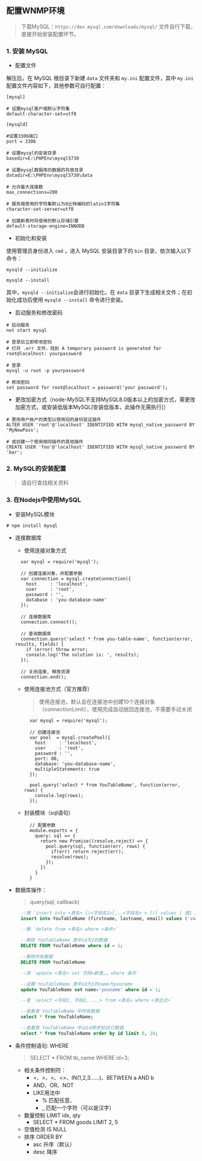 ## 配置WNMP环境

> 下载MySQL：`https://dev.mysql.com/downloads/mysql/`
> 文件自行下载，直接开始安装配置环节。

### 1. 安装 MySQL

+ 配置文件

解压后，在 MySQL 根目录下新建 `data` 文件夹和 `my.ini` 配置文件，其中 `my.ini`
配置文件内容如下，其他参数可自行配置：

```mysql
[mysql]

# 设置mysql客户端默认字符集
default-character-set=utf8 

[mysqld]

#设置3306端口
port = 3306 

# 设置mysql的安装目录
basedir=E:\PHPEnv\mysql5730

# 设置mysql数据库的数据的存放目录
datadir=E:\PHPEnv\mysql5730\data

# 允许最大连接数
max_connections=200

# 服务端使用的字符集默认为8比特编码的latin1字符集
character-set-server=utf8

# 创建新表时将使用的默认存储引擎
default-storage-engine=INNODB
```
+ 初始化和安装

使用管理员身份进入 `cmd` ，进入 MySQL 安装目录下的 `bin` 目录，依次输入以下命令：

```
mysqld --initialize

mysqld --install
```
其中，`mysqld --initialize`会进行初始化，在 `data` 目录下生成相关文件；在初始化成功后使用 `mysqld --install` 命令进行安装。

+ 启动服务和修改密码

```mysql
# 启动服务
net start mysql

# 登录后立即修改密码
# 打开 .err 文件，找到 A temporary password is generated for root@localhost: yourpassword

# 登录
mysql -u root -p yourpassword

# 修改密码
set password for root@localhost = password('your password');
```

+ 更改加密方式（node-MySQL不支持MySQL8.0版本以上的加密方式，需更改加密方式，或安装低版本MySQL[安装低版本，此操作无需执行]）

```mysql
# 更改​​用户帐户的类型以使用旧的身份验证插件
ALTER USER 'root'@'localhost' IDENTIFIED WITH mysql_native_password BY 'MyNewPass';

# 或创建一个使用相同插件的其他插件
CREATE USER 'foo'@'localhost' IDENTIFIED WITH mysql_native_password BY 'bar';
```

### 2. MySQL的安装配置
>请自行查找相关资料

### 3. 在Nodejs中使用MySQL

+ 安装MySQL模块
  
```install
# npm install mysql
```

+ 连接数据库
  + 使用连接对象方式
  ```database
    var mysql = require('mysql');

    // 创建连接对象，并配置参数
    var connection = mysql.createConnection({
      host     : 'localhost',
      user     : 'root',
      password : '',
      database : 'you-database-name'
    });

    // 连接数据库
    connection.connect();

    // 查询数据库
    connection.query('select * from you-table-name', function(error, results, fields) {
      if (error) throw error;
      console.log('The solution is: ', results);
    });

    // 关闭连接, 释放资源
    connection.end();
  ```

  + 使用连接池方式（官方推荐）
  
    >使用连接池，默认会在连接池中创建10个连接对象（connectionLimit），使用完成自动放回连接池，不需要手动关闭

    ```database
      var mysql = require('mysql');

      // 创建连接池
      var pool  = mysql.createPool({
        host     : 'localhost',
        user     : 'root',
        password : '',
        port: 80,
        database: 'you-database-name',
        multipleStatements: true
      });

      pool.query('select * from YouTableName', function(error, rows) {
        console.log(rows);
      });
    ```

  + 封装模块（sql语句）
    ```database
      // 配置参数
      module.exports = {
        query: sql => {
          return new Promise((resolve,reject) => {
            pool.query(sql, function(err, rows) {
              if(err) return reject(err);
              resolve(rows);
            });
          })
        }
      }
    ```

+ 数据库操作：
  
  > query(sql, callback)

  ```sql
    --增 `insert into <表名> [(<字段名1>[,..<字段名n > ])] values ( 值1 )[, (值n )];`
    insert into YouTableName (firstname, lastname, email) values ('val1', 'val2''val3');
  ```
  ```sql
    --删 `delete from <表名> where <条件>`

    --删除 YouTableName 表中id为1的数据
    DELETE FROM YouTableName where id = 1;

    --删除所有数据
    DELETE FROM YouTableName
  ```
  ```sql
    --改 `update <表名> set 字段=新值,… where 条件`

    --设置 YouTableName 表中id为1的name为youname
    update YouTableName set name='youname' where id = 1;
  ```
  ```sql
    --查 `select <字段1, 字段2, ...> from <表名> where <表达式>`

    --查看表 YouTableName 中所有数据
    select * from YouTableName;

    --查看表 YouTableName 中以id排序前10行数据
    select * from YouTableName order by id limit 0, 10;
  ```

* 条件控制语句: WHERE
  
  >SELECT * FROM tb_name WHERE id=3;

  - 相关条件控制符： 
    + =、>、<、<>、IN(1,2,3......)、BETWEEN a AND b
    + AND、OR、NOT
    + LIKE用法中      
      * %  匹配任意、 
      * _  匹配一个字符（可以是汉字）
  - 数量控制 LIMIT idx, qty
    + SELECT * FROM goods LIMIT 2, 5
  - 空值检测 IS NULL
  - 排序 ORDER BY
    - asc 升序（默认）
    - desc 降序